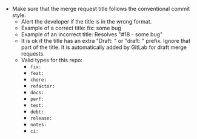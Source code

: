 - Make sure that the merge request title follows the conventional commit style.
    - Alert the developer if the title is in the wrong format.
    - Example of a correct title: fix: some bug
    - Example of an incorrect title: Resolves "#18 - some bug"
    - It is ok if the title has an extra "Draft: " or "draft: " prefix. Ignore that part of the title. It is automatically added by GitLab for draft merge requests.
    - Valid types for this repo:
        - `fix:`
        - `feat:`
        - `chore:`
        - `refactor:`
        - `docs:`
        - `perf:`
        - `test:`
        - `debt:`
        - `release:`
        - `notes:`
        - `ci:`
